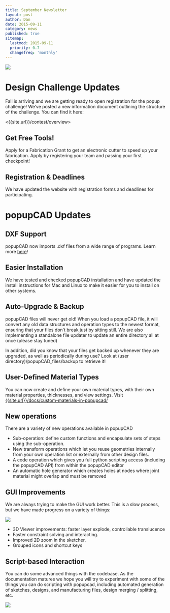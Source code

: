 ```yaml
---
title: September Newsletter
layout: post
author: Dan
date: 2015-09-11
category: news
published: true
sitemap:
  lastmod: 2015-09-11
  priority: 0.7
  changefreq: 'monthly'
---
```

![]({{site.url}}/assets/images/2015-09-11-september-newsletter/image1.jpeg)

Design Challenge Updates
=======================
Fall is arriving and we are getting ready to open registration for the popup challenge! We’ve posted a new information document outlining the structure of the challenge. You can find it here:

<{{site.url}}/contest/overview>

Get Free Tools!
---------------
Apply for a Fabrication Grant to get an electronic cutter to speed up your fabrication.  Apply by registering your team and passing your first checkpoint!

Registration & Deadlines
---------------
We have updated the website with registration forms and deadlines for participating.  

popupCAD Updates
================

DXF Support
-----------

popupCAD now imports .dxf files from a wide range of programs. Learn more [here]({{site.url}}/tutorials/dxf-files/)!

Easier Installation
-------------------

We have tested and checked popupCAD installation and have updated the install instructions for Mac and Linux to make it easier for you to install on other systems.

Auto-Upgrade & Backup
---------------------

popupCAD files will never get old! When you load a popupCAD file, it will convert any old data structures and operation types to the newest format, ensuring that your files don’t break just by sitting still. We are also implementing a standalone file updater to update an entire directory all at once (please stay tuned)

In addition, did you know that your files get backed up whenever they are upgraded, as well as periodically during use? Look at (user directory)/popupCAD\_files/backup to retrieve it!

User-Defined Material Types
---------------------------

You can now create and define your own material types, with their own material properties, thicknesses, and view settings. Visit [{{site.url}}/docs/custom-materials-in-popupcad/]({{site.url}}/docs/custom-materials-in-popupcad/)

New operations
--------------

There are a variety of new operations available in popupCAD

- Sub-operation: define custom functions and encapsulate sets of steps using the sub-operation.
- New transform operations which let you reuse geometries internally from your own operation list or externally from other design files.
- A code operation which gives you full python scripting access (including the popupCAD API) from within the popupCAD editor
- An automatic hole generator which creates holes at nodes where joint material might overlap and must be removed

GUI Improvements
----------------

We are always trying to make the GUI work better. This is a slow
process, but we have made progress on a variety of things:

![]({{site.url}}/assets/images/2015-09-11-september-newsletter/image2.png)

- 3D Viewer improvements: faster layer explode, controllable
    translucence
- Faster constraint solving and interacting.
- Improved 2D zoom in the sketcher.
- Grouped icons and shortcut keys

Script-based Interaction
------------------------

You can do some advanced things with the codebase. As the documentation matures we hope you will try to experiment with some of the things you can do scripting with popupcad, including automated generation of sketches, designs, and manufacturing files, design merging / splitting, etc.

![]({{site.url}}/assets/images/2015-09-11-september-newsletter/image3.png)